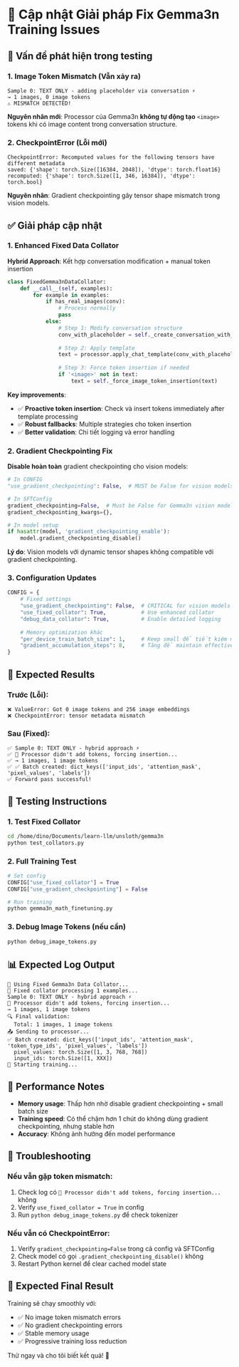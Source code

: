 # 🔧 Cập nhật Giải pháp Fix Gemma3n Training Issues

## 🚨 **Vấn đề phát hiện trong testing**

### **1. Image Token Mismatch (Vẫn xảy ra)**
```
Sample 0: TEXT ONLY - adding placeholder via conversation ⚡
→ 1 images, 0 image tokens
⚠️ MISMATCH DETECTED!
```

**Nguyên nhân mới**: Processor của Gemma3n **không tự động tạo** `<image>` tokens khi có image content trong conversation structure.

### **2. CheckpointError (Lỗi mới)**
```
CheckpointError: Recomputed values for the following tensors have different metadata
saved: {'shape': torch.Size([16384, 2048]), 'dtype': torch.float16}
recomputed: {'shape': torch.Size([1, 346, 16384]), 'dtype': torch.bool}
```

**Nguyên nhân**: Gradient checkpointing gây tensor shape mismatch trong vision models.

## ✅ **Giải pháp cập nhật**

### **1. Enhanced Fixed Data Collator**

**Hybrid Approach**: Kết hợp conversation modification + manual token insertion

```python
class FixedGemma3nDataCollator:
    def __call__(self, examples):
        for example in examples:
            if has_real_images(conv):
                # Process normally
                pass
            else:
                # Step 1: Modify conversation structure
                conv_with_placeholder = self._create_conversation_with_placeholder(conv)
                
                # Step 2: Apply template
                text = processor.apply_chat_template(conv_with_placeholder, ...)
                
                # Step 3: Force token insertion if needed
                if '<image>' not in text:
                    text = self._force_image_token_insertion(text)
```

**Key improvements**:
- ✅ **Proactive token insertion**: Check và insert tokens immediately after template processing
- ✅ **Robust fallbacks**: Multiple strategies cho token insertion
- ✅ **Better validation**: Chi tiết logging và error handling

### **2. Gradient Checkpointing Fix**

**Disable hoàn toàn** gradient checkpointing cho vision models:

```python
# In CONFIG
"use_gradient_checkpointing": False,  # MUST be False for vision models

# In SFTConfig  
gradient_checkpointing=False,  # Must be False for Gemma3n vision models
gradient_checkpointing_kwargs={},

# In model setup
if hasattr(model, 'gradient_checkpointing_enable'):
    model.gradient_checkpointing_disable()
```

**Lý do**: Vision models với dynamic tensor shapes không compatible với gradient checkpointing.

### **3. Configuration Updates**

```python
CONFIG = {
    # Fixed settings
    "use_gradient_checkpointing": False,  # CRITICAL for vision models
    "use_fixed_collator": True,           # Use enhanced collator
    "debug_data_collator": True,          # Enable detailed logging
    
    # Memory optimization khác
    "per_device_train_batch_size": 1,     # Keep small để tiết kiệm memory
    "gradient_accumulation_steps": 8,     # Tăng để maintain effective batch size
}
```

## 🔄 **Expected Results**

### **Trước (Lỗi)**:
```
❌ ValueError: Got 0 image tokens and 256 image embeddings
❌ CheckpointError: tensor metadata mismatch
```

### **Sau (Fixed)**:
```
✅ Sample 0: TEXT ONLY - hybrid approach ⚡
✅ 🔧 Processor didn't add tokens, forcing insertion...
✅ → 1 images, 1 image tokens  
✅ ✅ Batch created: dict_keys(['input_ids', 'attention_mask', 'pixel_values', 'labels'])
✅ Forward pass successful!
```

## 🚀 **Testing Instructions**

### **1. Test Fixed Collator**
```bash
cd /home/dino/Documents/learn-llm/unsloth/gemma3n
python test_collators.py
```

### **2. Full Training Test**
```python
# Set config
CONFIG["use_fixed_collator"] = True
CONFIG["use_gradient_checkpointing"] = False

# Run training
python gemma3n_math_finetuning.py
```

### **3. Debug Image Tokens (nếu cần)**
```bash
python debug_image_tokens.py
```

## 📊 **Expected Log Output**

```
🔧 Using Fixed Gemma3n Data Collator...
🔧 Fixed collator processing 1 examples...
Sample 0: TEXT ONLY - hybrid approach ⚡
🔧 Processor didn't add tokens, forcing insertion...
→ 1 images, 1 image tokens
🔍 Final validation:
  Total: 1 images, 1 image tokens
📤 Sending to processor...
✅ Batch created: dict_keys(['input_ids', 'attention_mask', 'token_type_ids', 'pixel_values', 'labels'])
  pixel_values: torch.Size([1, 3, 768, 768])
  input_ids: torch.Size([1, XXX])
🚀 Starting training...
```

## 🎯 **Performance Notes**

- **Memory usage**: Thấp hơn nhờ disable gradient checkpointing + small batch size
- **Training speed**: Có thể chậm hơn 1 chút do không dùng gradient checkpointing, nhưng stable hơn
- **Accuracy**: Không ảnh hưởng đến model performance

## 🔧 **Troubleshooting**

### **Nếu vẫn gặp token mismatch**:
1. Check log có `🔧 Processor didn't add tokens, forcing insertion...` không
2. Verify `use_fixed_collator = True` in config
3. Run `python debug_image_tokens.py` để check tokenizer

### **Nếu vẫn có CheckpointError**:
1. Verify `gradient_checkpointing=False` trong cả config và SFTConfig
2. Check model có gọi `.gradient_checkpointing_disable()` không
3. Restart Python kernel để clear cached model state

## 🎉 **Expected Final Result**

Training sẽ chạy smoothly với:
- ✅ No image token mismatch errors
- ✅ No gradient checkpointing errors  
- ✅ Stable memory usage
- ✅ Progressive training loss reduction

Thử ngay và cho tôi biết kết quả! 🚀